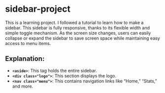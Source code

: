 # sidebar-project

This is a learning project. I followed a tutorial to learn how to make a sidebar. This sidebar is fully responsive, thanks to its flexible width and simple toggle mechanism. As the screen size changes, users can easily collapse or expand the sidebar to save screen space while maintaining easy access to menu items.

## Explanation:

- **`<aside>`**: This tag holds the entire sidebar.
- **`<div class="logo">`**: This section displays the logo.
- **`<nav class="menu">`**: This contains navigation links like “Home,” “Stats,” and more.
